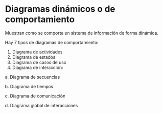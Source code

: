 # Diagramas dinámicos o de comportamiento

Muestran como se comporta un sistema de información de forma dinámica.


Hay 7 tipos de diagramas de comportamiento:

1. Diagrama de actividades
2. Diagrama de estados
3. Diagrama de casos de uso
4. Diagrama de interacción: 

a. Diagrama de secuencias

b. Diagrama de tiempos

c. Diagrama de comunicación

d. Diagrama global de interacciones
